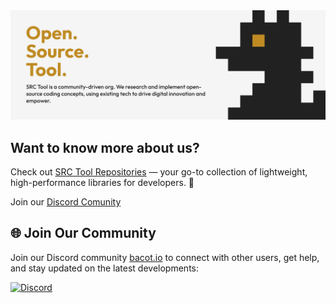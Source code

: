 <div align="center">
  <a href="https://github.com/srctool"><img src="https://raw.githubusercontent.com/srctool/.github/refs/heads/main/banner.svg" alt="SRC Tool logo"></a>
</div>

## Want to know more about us?

Check out [SRC Tool Repositories](https://github.com/orgs/srctool/repositories)  — your go-to collection of lightweight, high-performance libraries for developers. 🚀

Join our [Discord Comunity](https://discord.gg/2cs7Hn9Uht)

## 🌐 Join Our Community

Join our Discord community [bacot.io](https://discord.gg/2cs7Hn9Uht) to connect with other users, get help, and stay updated on the latest developments:

[![Discord](https://img.shields.io/discord/862219675102085141?color=7289DA&label=Join%20our%20Discord&logo=discord&logoColor=white)](https://discord.gg/2cs7Hn9Uht)
